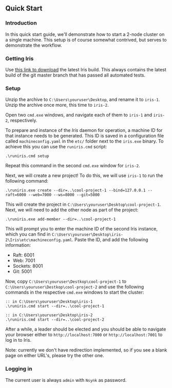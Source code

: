 ## Quick Start

### Introduction

In this quick start guide, we'll demonstrate how to start a 2-node
cluster on a single machine. This setup is of course somewhat
contrived, but serves to demonstrate the workflow.

### Getting Iris

Use
[this link to download](https://ci.appveyor.com/api/projects/nsynk/iris/artifacts/Iris-latest.zip) the
latest Iris build. This always contains the latest build of the git
master branch that has passed all automated tests.

### Setup

Unzip the archive to `C:\Users\youruser\Desktop`, and rename it to
`iris-1`. Unzip the archive once more, this time to `iris-2`.

Open two `cmd.exe` windows, and navigate each of them to `iris-1` and
`iris-2`, respectively.

To prepare and instance of the _Iris_ daemon for operation, a machine
ID for that instance needs to be generated. This ID is saved in a
configuration file called `machineconfig.yaml` in the `etc/` folder
next to the `iris.exe` binary. To achieve this you can use the
`runiris.cmd` script:

```
.\runiris.cmd setup
```

Repeat this command in the second `cmd.exe` window for `iris-2`.

Next, we will create a new project! To do this, we will use `iris-1`
to run the following command:


```
.\runiris.exe create --dir=..\cool-project-1 --bind=127.0.0.1 --raft=6000 --web=7000 --ws=8000 --git=5000
```

This will create the project in
`C:\Users\youruser\Desktop\cool-project-1`. Next, we will need to add
the other node as part of the project:

```
.\runiris.exe add-member --dir=..\cool-project-1
```

This will prompt you to enter the machine ID of the second Iris
instance, which you can find in
`C:\Users\youruser\Desktop\iris-2\Iris\etc\machineconfig.yaml`. Paste
the ID, and add the following information:

- Raft: 6001
- Web: 7001
- Sockets: 8001
- Git: 5001

Now, copy `C:\Users\youruser\Destkop\cool-project-1` to
`C:\Users\youruser\Destkop\cool-project-2` and use the following
commands in the respective `cmd.exe` windows to start the cluster:

```
:: in C:\Users\youruser\Desktop\iris-1
.\runiris.cmd start --dir=..\cool-project-1

:: in C:\Users\youruser\Desktop\iris-2
.\runiris.cmd start --dir=..\cool-project-2
```

After a while, a leader should be elected and you should be able to
navigate your browser either to `http://localhost:7000` or
`http://localhost:7001` to log in to Iris.

Note: currently we don't have redirection implemented, so if you see a
blank page on either URL's, please try the other one.

### Logging in

The current user is always `admin` with `Nsynk` as password.

